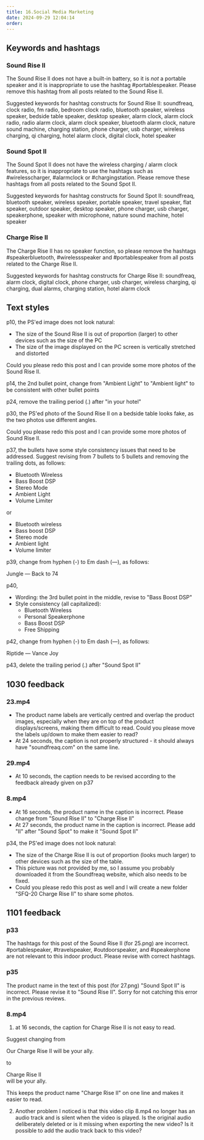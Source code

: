 ```yaml
---
title: 16.Social Media Marketing
date: 2024-09-29 12:04:14
order:
---
```


## Keywords and hashtags

### Sound Rise II

The Sound Rise II does not have a built-in battery, so it is _not_ a portable speaker and it is inappropriate to use the hashtag #portablespeaker. Please remove this hashtag from all posts related to the Sound Rise II.

Suggested keywords for hashtag constructs for Sound Rise II: soundfreaq, clock radio, fm radio, bedroom clock radio, bluetooth speaker, wireless speaker, bedside table speaker, desktop speaker, alarm clock, alarm clock radio, radio alarm clock, alarm clock speaker, bluetooth alarm clock, nature sound machine, charging station, phone charger, usb charger, wireless charging, qi charging, hotel alarm clock, digital clock, hotel speaker

### Sound Spot II

The Sound Spot II does not have the wireless charging / alarm clock features, so it is inappropriate to use the hashtags such as #wirelesscharger, #alarmclock or #chargingstation. Please remove these hashtags from all posts related to the Sound Spot II.

Suggested keywords for hashtag constructs for Sound Spot II: soundfreaq, bluetooth speaker, wireless speaker, portable speaker, travel speaker, flat speaker, outdoor speaker, desktop speaker, phone charger, usb charger, speakerphone, speaker with microphone, nature sound machine, hotel speaker

### Charge Rise II

The Charge Rise II has no speaker function, so please remove the hashtags #speakerbluetooth, #wirelessspeaker and #portablespeaker from all posts related to the Charge Rise II.

Suggested keywords for hashtag constructs for Charge Rise II: soundfreaq, alarm clock, digital clock, phone charger, usb charger, wireless charging, qi charging, dual alarms, charging station, hotel alarm clock

## Text styles

p10, the PS'ed image does not look natural:

- The size of the Sound Rise II is out of proportion (larger) to other devices such as the size of the PC
- The size of the image displayed on the PC screen is vertically stretched and distorted

Could you please redo this post and I can provide some more photos of the Sound Rise II.

p14, the 2nd bullet point, change from "Ambient Light" to "Ambient light" to be consistent with other bullet points

p24, remove the trailing period (.) after "in your hotel"

p30, the PS'ed photo of the Sound Rise II on a bedside table looks fake, as the two photos use different angles.

Could you please redo this post and I can provide some more photos of Sound Rise II.

p37, the bullets have some style consistency issues that need to be addressed. Suggest revising from 7 bullets to 5 bullets and removing the trailing dots, as follows:

- Bluetooth Wireless
- Bass Boost DSP
- Stereo Mode
- Ambient Light
- Volume Limiter

or

- Bluetooth wireless
- Bass boost DSP
- Stereo mode
- Ambient light
- Volume limiter

p39, change from hyphen (-) to Em dash (—), as follows:

Jungle — Back to 74

p40,

- Wording: the 3rd bullet point in the middle, revise to "Bass Boost DSP"
- Style consistency (all capitalized):
  - Bluetooth Wireless
  - Personal Speakerphone
  - Bass Boost DSP
  - Free Shipping

p42, change from hyphen (-) to Em dash (—), as follows:

Riptide — Vance Joy

p43, delete the trailing period (.) after "Sound Spot II"

## 1030 feedback

### 23.mp4

- The product name labels are vertically centred and overlap the product images, especially when they are on top of the product displays/screens, making them difficult to read. Could you please move the labels up/down to make them easier to read?
- At 24 seconds, the caption is not properly structured - it should always have "soundfreaq.com" on the same line.

### 29.mp4

- At 10 seconds, the caption needs to be revised according to the feedback already given on p37

### 8.mp4

- At 16 seconds, the product name in the caption is incorrect. Please change from "Sound Rise II" to "Charge Rise II"
- At 27 seconds, the product name in the caption is incorrect. Please add "II" after "Sound Spot" to make it "Sound Spot II"

p34, the PS'ed image does not look natural:

- The size of the Charge Rise II is out of proportion (looks much larger) to other devices such as the size of the table.
- This picture was not provided by me, so I assume you probably downloaded it from the Soundfreaq website, which also needs to be fixed.
- Could you please redo this post as well and I will create a new folder "SFQ-20 Charge Rise II" to share some photos.

## 1101 feedback

### p33

The hashtags for this post of the Sound Rise II (for 25.png) are incorrect. #portablespeaker, #travelspeaker, #outdoorspeaker, and #speakerphone are not relevant to this indoor product. Please revise with correct hashtags.

### p35

The product name in the text of this post (for 27.png) "Sound Spot II" is incorrect. Please revise it to "Sound Rise II". Sorry for not catching this error in the previous reviews.

### 8.mp4

1. at 16 seconds, the caption for Charge Rise II is not easy to read.

Suggest changing from

Our Charge
Rise II will
be your ally.

to

Charge Rise II  
will be your ally.

This keeps the product name "Charge Rise II" on one line and makes it easier to read.

2. Another problem I noticed is that this video clip 8.mp4 no longer has an audio track and is silent when the video is played. Is the original audio deliberately deleted or is it missing when exporting the new video? Is it possible to add the audio track back to this video?
